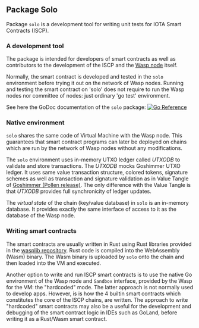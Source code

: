 ## Package Solo

Package `solo` is a development tool for writing unit tests for IOTA Smart Contracts (ISCP).

### A development tool
The package is intended for developers of smart contracts as well as contributors to the development
of the ISCP and the [Wasp node](https://github.com/iotaledger/wasp) itself.

Normally, the smart contract is developed and tested in the `solo` environment before trying it out on the network of Wasp nodes.
Running and testing the smart contract on 'solo' does not require to run the Wasp
nodes nor committee of nodes: just ordinary 'go test' environment.

See here the GoDoc documentation of the `solo` package:
 [![Go Reference](https://pkg.go.dev/badge/iotaledger/wasp/packages/solo.svg)](https://pkg.go.dev/github.com/iotaledger/wasp/packages/solo)

### Native environment
`solo` shares the same code of Virtual Machine with the Wasp node. This guarantees that smart contract programs
can later be deployed on chains which are run by the network of Wasp nodes without any modifications.

The `solo` environment uses in-memory UTXO ledger called _UTXODB_ to validate and store transactions. The _UTXODB_
mocks Goshimmer UTXO ledger. It uses same value transaction structure, colored tokens, signature
schemes as well as transaction and signature validation as in Value Tangle of [Goshimmer (Pollen release)](https://github.com/iotaledger/goshimmer/tree/wasp).
The only difference with the Value Tangle is that _UTXODB_ provides full synchronicity of ledger updates.

The _virtual state_ of the chain (key/value database) in `solo` is an in-memory database. It provides exactly the same
interface of access to it as the database of the Wasp node.

### Writing smart contracts

The smart contracts are usually written in Rust using Rust libraries provided
in the [wasplib repository](https://github.com/iotaledger/wasplib).
Rust code is compiled into the WebAssembly (Wasm) binary.
The Wasm binary is uploaded by `solo` onto the chain and then loaded into the VM
and executed.

Another option to write and run ISCP smart contracts is to use the native Go environment
of the Wasp node and `Sandbox` interface, provided by the Wasp for the VM: the "hardcoded" mode. 
The latter approach is not normally used to develop apps.
However, is is how the 4 builtin smart contracts which constitutes the core of the ISCP chains, are written.
The approach to write "hardcoded" smart contracts may also be a useful for
the development and debugging of the smart contract logic in IDEs such as GoLand, before writing it as
a Rust/Wasm smart contract.

